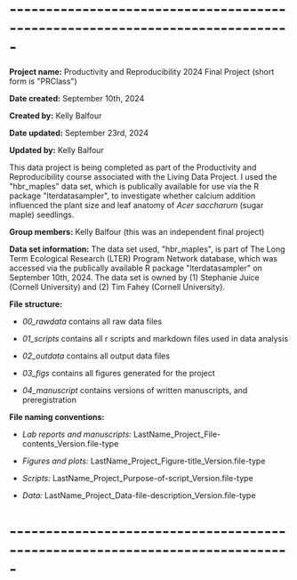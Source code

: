 # -----------------------------------------------------------------------------
**Project name:** Productivity and Reproducibility 2024 Final Project (short form is "PRClass")

**Date created:** September 10th, 2024

**Created by:** Kelly Balfour

**Date updated:** September 23rd, 2024

**Updated by:** Kelly Balfour

This data project is being completed as part of the Productivity and Reproducibility course associated with the Living Data Project. I used the "hbr_maples" data set, which is publically available for use via the R package "lterdatasampler", to investigate whether calcium addition influenced the plant size and leaf anatomy of *Acer saccharum* (sugar maple) seedlings.

**Group members:** Kelly Balfour (this was an independent final project)

**Data set information:** The data set used, "hbr_maples", is part of The Long Term Ecological Research (LTER) Program Network database, which was accessed via the publically available R package "lterdatasampler" on September 10th, 2024. The data set is owned by (1) Stephanie Juice (Cornell University) and (2) Tim Fahey (Cornell University).

**File structure:**

* *00_rawdata* contains all raw data files

* *01_scripts* contains all r scripts and markdown files used in data analysis

* *02_outdata* contains all output data files 

* *03_figs* contains all figures generated for the project

* *04_manuscript* contains versions of written manuscripts, and preregistration

**File naming conventions:**

* *Lab reports and manuscripts:* LastName_Project_File-contents_Version.file-type

* *Figures and plots:* LastName_Project_Figure-title_Version.file-type

* *Scripts:* LastName_Project_Purpose-of-script_Version.file-type

* *Data:* LastName_Project_Data-file-description_Version.file-type
# -----------------------------------------------------------------------------